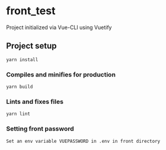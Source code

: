 # front_test

Project initialized via Vue-CLI using Vuetify

## Project setup
```
yarn install
```

### Compiles and minifies for production
```
yarn build
```

### Lints and fixes files
```
yarn lint
```

### Setting front password
```
Set an env variable VUEPASSWORD in .env in front directory
```
